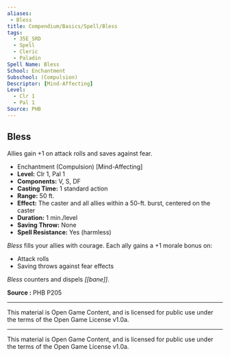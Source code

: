 ```yaml
---
aliases:
 - Bless
title: Compendium/Basics/Spell/Bless
tags: 
  - 35E_SRD
  - Spell
  - Cleric
  - Paladin
Spell Name: Bless
School: Enchantment
Subschool: (Compulsion)
Descriptor: [Mind-Affecting]
Level:
  - Clr 1
  - Pal 1
Source: PHB
---
```


## Bless

Allies gain +1 on attack rolls and saves against fear.

*   Enchantment (Compulsion) [Mind-Affecting]
*   **Level:** Clr 1, Pal 1
*   **Components:** V, S, DF
*   **Casting Time:** 1 standard action
*   **Range:** 50 ft.
*   **Effect:** The caster and all allies within a 50-ft. burst, centered on the caster
*   **Duration:** 1 min./level
*   **Saving Throw:** None
*   **Spell Resistance:** Yes (harmless)

*Bless* fills your allies with courage. Each ally gains a +1 morale bonus on:
- Attack rolls
- Saving throws against fear effects

*Bless* counters and dispels *[[bane]]*.

**Source :** PHB P205

---

This material is Open Game Content, and is licensed for public use under  
the terms of the Open Game License v1.0a.

---

This material is Open Game Content, and is licensed for public use under the terms of the Open Game License v1.0a.
